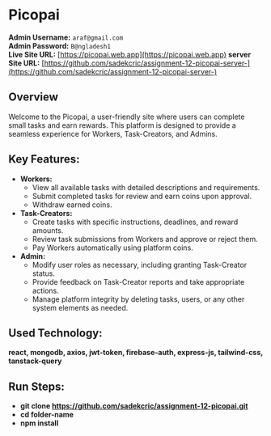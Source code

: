 # Picopai

**Admin Username:** `araf@gmail.com`  
**Admin Password:** `B@ngladesh1`  
**Live Site URL:** [https://picopai.web.app](https://picopai.web.app)
**server Site URL:** [https://github.com/sadekcric/assignment-12-picopai-server-](https://github.com/sadekcric/assignment-12-picopai-server-)

## Overview

Welcome to the Picopai, a user-friendly site where users can complete small tasks and earn rewards. This platform is designed to provide a seamless experience for Workers, Task-Creators, and Admins.

## Key Features:
- **Workers:**
     - View all available tasks with detailed descriptions and requirements.
     - Submit completed tasks for review and earn coins upon approval.
     - Withdraw earned coins.
- **Task-Creators:**
     - Create tasks with specific instructions, deadlines, and reward amounts.
     - Review task submissions from Workers and approve or reject them.
     - Pay Workers automatically using platform coins.
- **Admin:**
     - Modify user roles as necessary, including granting Task-Creator status.
     - Provide feedback on Task-Creator reports and take appropriate actions.
     - Manage platform integrity by deleting tasks, users, or any other system elements as needed.

## Used Technology:
**react, mongodb, axios, jwt-token, firebase-auth, express-js, tailwind-css, tanstack-query**

## Run Steps:
- **git clone https://github.com/sadekcric/assignment-12-picopai.git**
- **cd folder-name**
- **npm install**



